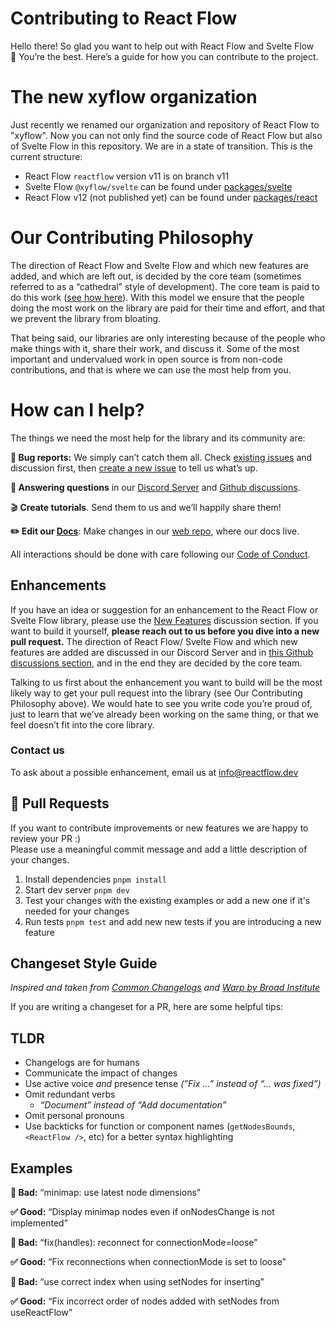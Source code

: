 # Contributing to React Flow

Hello there! So glad you want to help out with React Flow and Svelte Flow 🤗 You’re the best. Here’s a guide for how you can contribute to the project.

# The new xyflow organization

Just recently we renamed our organization and repository of React Flow to "xyflow". Now you can not only find the source code of React Flow but also of Svelte Flow in this repository. We are in a state of transition. This is the current structure:

* React Flow `reactflow` version v11 is on branch v11
* Svelte Flow `@xyflow/svelte` can be found under [packages/svelte](./packages/svelte)
* React Flow v12 (not published yet) can be found under [packages/react](./packages/react)

# Our Contributing Philosophy

The direction of React Flow and Svelte Flow and which new features are added, and which are left out, is decided by the core team (sometimes referred to as a “cathedral” style of development). The core team is paid to do this work ([see how here](https://xyflow.com/blog/asking-for-money-for-open-source/)). With this model we ensure that the people doing the most work on the library are paid for their time and effort, and that we prevent the library from bloating.

That being said, our libraries are only interesting because of the people who make things with it, share their work, and discuss it. Some of the most important and undervalued work in open source is from non-code contributions, and that is where we can use the most help from you.

# How can I help?

The things we need the most help for the library and its community are:

**🐛 Bug reports:** We simply can’t catch them all. Check [existing issues](https://github.com/xyflow/xyflow/issues/) and discussion first, then [create a new issue](https://github.com/xyflow/xyflow/issues/new/choose) to tell us what’s up.

**💬 Answering questions** in our [Discord Server](https://discord.gg/Bqt6xrs) and [Github discussions](https://github.com/xyflow/xyflow/discussions).

🎬 **Create tutorials**. Send them to us and we’ll happily share them!

**✏️ Edit our [Docs](https://reactflow.dev/learn/concepts/introduction/)**: Make changes in our [web repo](https://github.com/xyflow/web), where our docs live.

All interactions should be done with care following our [Code of Conduct](https://github.com/xyflow/xyflow/blob/main/CODE_OF_CONDUCT.md).

## Enhancements

If you have an idea or suggestion for an enhancement to the React Flow or Svelte Flow library, please use the [New Features](https://github.com/xyflow/xyflow/discussions/categories/new-features) discussion section. If you want to build it yourself, **please reach out to us before you dive into a new pull request.** The direction of React Flow/ Svelte Flow and which new features are added are discussed in our Discord Server and in [this Github discussions section](https://github.com/xyflow/xyflow/discussions/categories/new-features), and in the end they are decided by the core team.

Talking to us first about the enhancement you want to build will be the most likely way to get your pull request into the library (see Our Contributing Philosophy above). We would hate to see you write code you’re proud of, just to learn that we’ve already been working on the same thing, or that we feel doesn’t fit into the core library.

### Contact us

To ask about a possible enhancement, email us at info@reactflow.dev


## 💫 Pull Requests

If you want to contribute improvements or new features we are happy to review your PR :)  
Please use a meaningful commit message and add a little description of your changes.

1. Install dependencies `pnpm install` 
2. Start dev server `pnpm dev` 
3. Test your changes with the existing examples or add a new one if it's needed for your changes
4. Run tests `pnpm test` and add new new tests if you are introducing a new feature

## Changeset Style Guide

*Inspired and taken from [Common Changelogs](https://github.com/vweevers/common-changelog?tab=readme-ov-file) and [Warp by Broad Institute](https://broadinstitute.github.io/warp/docs/contribution/contribute_to_warp/changelog_style/)*

If you are writing a changeset for a PR, here are some helpful tips:

## TLDR

- Changelogs are for humans
- Communicate the impact of changes
- Use active voice *and* presence tense *(”Fix …” instead of “… was fixed”)*
- Omit redundant verbs
    - *“Document” instead of “Add documentation”*
- Omit personal pronouns
- Use backticks for function or component names (`getNodesBounds`, `<ReactFlow />`, etc) for a better syntax highlighting

## Examples

**🛑 Bad:**
“minimap: use latest node dimensions”

**✅ Good:**
“Display minimap nodes even if onNodesChange is not implemented”

**🛑 Bad:**
“fix(handles): reconnect for connectionMode=loose”

**✅ Good:**
“Fix reconnections when connectionMode is set to loose” 

**🛑 Bad:**
“use correct index when using setNodes for inserting”

**✅ Good:**
“Fix incorrect order of nodes added with setNodes from useReactFlow”
